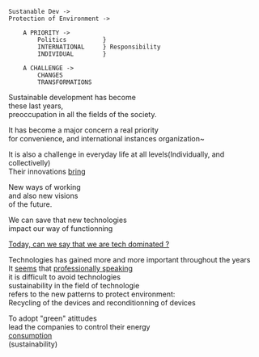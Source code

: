 ```
Sustanable Dev ->
Protection of Environment ->

	A PRIORITY ->
		Politics          }
		INTERNATIONAL     } Responsibility
		INDIVIDUAL        }
	
	A CHALLENGE ->
		CHANGES
		TRANSFORMATIONS
```

Sustainable development has become  
these last years,  
preoccupation in all the fields of the society.  

It has become a major concern a real priority  
for convenience, and international instances organization~  

It is also a challenge in everyday life at all levels(Individually, and collectivelly)  
Their innovations <u>bring</u>  

New ways of working  
and also new visions  
of the future.  

We can save that new technologies  
impact our way of functionning  

<u>Today, can we say that we are tech dominated ?</u>  

Technologies has gained more and more important throughout the years  
It <u>seems</u> that <u>professionally speaking</u>  
it is difficult to avoid technologies  
sustainability in the field of technologie  
refers to the new patterns to protect environment:  
Recycling of the devices and reconditionning of devices  

To adopt "green" atittudes  
lead the companies to control their energy  
<u>consumption</u>  
(sustainability)